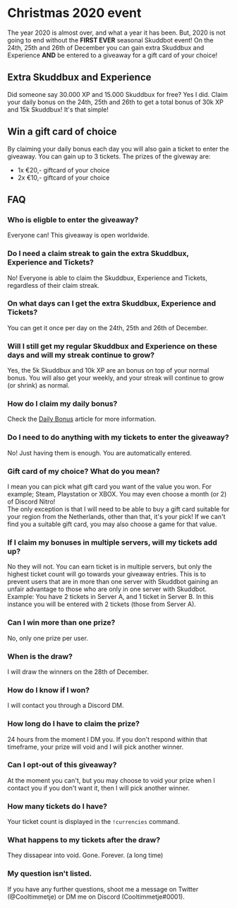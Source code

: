 # Christmas 2020 event
The year 2020 is almost over, and what a year it has been. But, 2020 is not going to end without the **FIRST EVER** seasonal Skuddbot event! On the 24th, 25th and 26th of December you can gain extra Skuddbux and Experience **AND** be entered to a giveaway for a gift card of your choice!

## Extra Skuddbux and Experience
Did someone say 30.000 XP and 15.000 Skuddbux for free? Yes I did. Claim your daily bonus on the 24th, 25th and 26th to get a total bonus of 30k XP and 15k Skuddbux! It's that simple!

## Win a gift card of choice
By claiming your daily bonus each day you will also gain a ticket to enter the giveaway. You can gain up to 3 tickets. The prizes of the giveway are:
* 1x €20,- giftcard of your choice
* 2x €10,- giftcard of your choice

## FAQ
### Who is eligble to enter the giveaway?
Everyone can! This giveaway is open worldwide. 

### Do I need a claim streak to gain the extra Skuddbux, Experience and Tickets?
No! Everyone is able to claim the Skuddbux, Experience and Tickets, regardless of their claim streak.

### On what days can I get the extra Skuddbux, Experience and Tickets?
You can get it once per day on the 24th, 25th and 26th of December.

### Will I still get my regular Skuddbux and Experience on these days and will my streak continue to grow?
Yes, the 5k Skuddbux and 10k XP are an bonus on top of your normal bonus. You will also get your weekly, and your streak will continue to grow (or shrink) as normal.

### How do I claim my daily bonus?
Check the [Daily Bonus](/Systems/daily-bonus.md) article for more information.

### Do I need to do anything with my tickets to enter the giveaway?
No! Just having them is enough. You are automatically entered.

### Gift card of my choice? What do you mean?
I mean you can pick what gift card you want of the value you won. For example; Steam, Playstation or XBOX. You may even choose a month (or 2) of Discord Nitro!  
The only exception is that I will need to be able to buy a gift card suitable for your region from the Netherlands, other than that, it's your pick!
If we can't find you a suitable gift card, you may also choose a game for that value.

### If I claim my bonuses in multiple servers, will my tickets add up?
No they will not. You can earn ticket is in multiple servers, but only the highest ticket count will go towards your giveaway entries. This is to prevent users that are in more than one server with Skuddbot gaining an unfair advantage to those who are only in one server with Skuddbot.
Example: You have 2 tickets in Server A, and 1 ticket in Server B. In this instance you will be entered with 2 tickets (those from Server A).

### Can I win more than one prize?
No, only one prize per user.

### When is the draw?
I will draw the winners on the 28th of December.

### How do I know if I won?
I will contact you through a Discord DM.

### How long do I have to claim the prize?
24 hours from the moment I DM you. If you don't respond within that timeframe, your prize will void and I will pick another winner.

### Can I opt-out of this giveaway?
At the moment you can't, but you may choose to void your prize when I contact you if you don't want it, then I will pick another winner.

### How many tickets do I have?
Your ticket count is displayed in the `!currencies` command.

### What happens to my tickets after the draw?
They dissapear into void. Gone. Forever. (a long time)

### My question isn't listed.
If you have any further questions, shoot me a message on Twitter (@Cooltimmetje) or DM me on Discord (Cooltimmetje#0001).